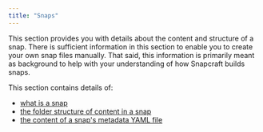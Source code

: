 ```yaml
---
title: "Snaps"
---
```



This section provides you with details about the content and structure of a snap. There is sufficient information in this section to enable you to create your own snap files manually. That said, this information is primarily meant as background to help with your understanding of how Snapcraft builds snaps.

This section contains details of:

- [what is a snap](/docs/snaps/intro)
- [the folder structure of content in a snap](/docs/snaps/structure)
- [the content of a snap's metadata YAML file](/docs/snaps/metadata)
